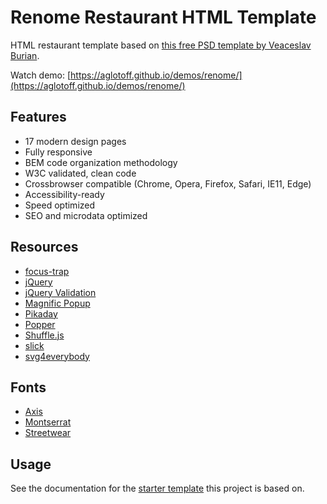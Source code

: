 Renome Restaurant HTML Template
===============================

HTML restaurant template based on [this free PSD template by Veaceslav Burian](https://www.behance.net/gallery/35481315/Renome-Free-PSD-Restaurant-Template).

Watch demo: [https://aglotoff.github.io/demos/renome/](https://aglotoff.github.io/demos/renome/)

Features
--------

* 17 modern design pages
* Fully responsive
* BEM code organization methodology
* W3C validated, clean code
* Crossbrowser compatible (Chrome, Opera, Firefox, Safari, IE11, Edge)
* Accessibility-ready
* Speed optimized
* SEO and microdata optimized

Resources
---------

* [focus-trap](https://github.com/davidtheclark/focus-trap)
* [jQuery](https://jquery.com/)
* [jQuery Validation](https://jqueryvalidation.org/)
* [Magnific Popup](dimsemenov.com/plugins/magnific-popup/)
* [Pikaday](https://github.com/Pikaday/Pikaday)
* [Popper](https://popper.js.org/)
* [Shuffle.js](https://vestride.github.io/Shuffle/)
* [slick](http://kenwheeler.github.io/slick/)
* [svg4everybody](https://github.com/jonathantneal/svg4everybody)

Fonts
-----

* [Axis](https://www.1001fonts.com/axis-font.html)
* [Montserrat](https://fonts.google.com/specimen/Montserrat)
* [Streetwear](https://www.1001fonts.com/streetwear-font.html)

Usage
-----

See the documentation for the [starter template](https://github.com/aglotoff/frontend-template)
this project is based on.

